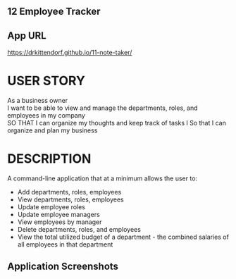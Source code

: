## 12 Employee Tracker

## App URL
https://drkittendorf.github.io/11-note-taker/ <br>

# USER STORY
As a business owner<br>
I want to be able to view and manage the departments, roles, and employees in my company<br>
SO THAT I can organize my thoughts and keep track of tasks I So that I can organize and plan my business<br>

# DESCRIPTION

 A command-line application that at a minimum allows the user to:
  * Add departments, roles, employees
  * View departments, roles, employees
  * Update employee roles
  * Update employee managers
  * View employees by manager
  * Delete departments, roles, and employees
  * View the total utilized budget of a department - the     combined salaries of all employees in that department


## Application Screenshots





